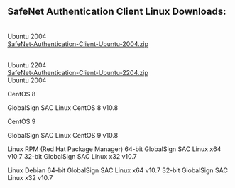 <h2 style="margin-left:0px;"><strong>SafeNet Authentication Client Linux Downloads:</strong></h2>

<p style="margin-left:0px;text-align:justify;"><br>Ubuntu 2004<br>
<a target="_blank" rel="noopener noreferrer" href="https://github.com/usasmartcard/safenet-authentication-client/raw/main/SafeNet-Authentication-Client-Ubuntu-2004.zip">SafeNet-Authentication-Client-Ubuntu-2004.zip</a></p>


<p style="margin-left:0px;text-align:justify;"><br>Ubuntu 2204<br>
<a target="_blank" rel="noopener noreferrer" href="https://github.com/usasmartcard/safenet-authentication-client/raw/main/SafeNet-Authentication-Client-Ubuntu-2204.zip">SafeNet-Authentication-Client-Ubuntu-2204.zip</a><br>Ubuntu 2004<br></p>



CentOS 8

GlobalSign SAC Linux CentOS 8 v10.8

CentOS 9

GlobalSign SAC Linux CentOS 9 v10.8


Linux RPM (Red Hat Package Manager)
64-bit
GlobalSign SAC Linux x64 v10.7
32-bit
GlobalSign SAC Linux x32 v10.7

Linux Debian 
64-bit
GlobalSign SAC Linux x64 v10.7
32-bit
GlobalSign SAC Linux x32 v10.7
